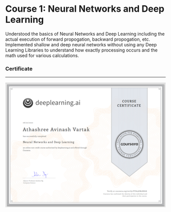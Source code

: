 # Course 1: Neural Networks and Deep Learning<br>
Understood the basics of Neural Networks and Deep Learning including the actual execution of forward propogation, backward propogation, etc.<br>
Implemented shallow and deep neural networks without using any Deep Learning Libraries to understand how exactly processing occurs and the math used for various calculations.<br>

### Certificate<br><hr>
![Certificate](https://github.com/bazingaav/Deep-Learning-Specialization/blob/master/1-Neural-Networks-and-Deep-Learning/Certificate-Neural-Networks-and-Deep-Learning.jpg)
